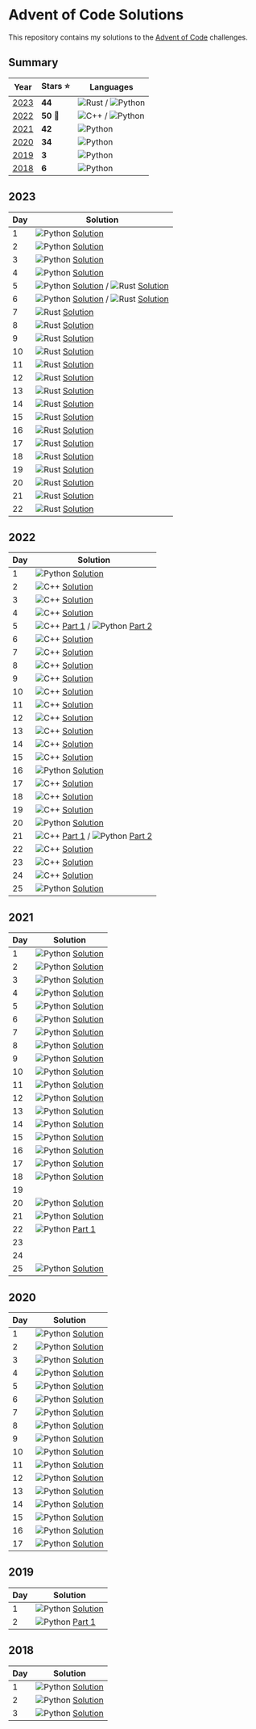# Advent of Code Solutions

This repository contains my solutions to the [Advent of Code][aoc-url] challenges.

## Summary

| Year          | Stars ⭐️  | Languages                                   |
|---------------|-----------|---------------------------------------------|
| [2023](#2023) | **44**    | ![Rust][rust-logo] / ![Python][python-logo] |
| [2022](#2022) | **50** 🌟 | ![C++][cpp-logo] / ![Python][python-logo]   |
| [2021](#2021) | **42**    | ![Python][python-logo]                      |
| [2020](#2020) | **34**    | ![Python][python-logo]                      |
| [2019](#2019) | **3**     | ![Python][python-logo]                      |
| [2018](#2018) | **6**     | ![Python][python-logo]                      |

## 2023

| Day | Solution                                                                                                   |
|-----|------------------------------------------------------------------------------------------------------------|
| 1   | ![Python][python-logo] [Solution](2023/day_01.py)                                                          |
| 2   | ![Python][python-logo] [Solution](2023/day_02.py)                                                          |
| 3   | ![Python][python-logo] [Solution](2023/day_03.py)                                                          |
| 4   | ![Python][python-logo] [Solution](2023/day_04.py)                                                          |
| 5   | ![Python][python-logo] [Solution](2023/day_05.py) / ![Rust][rust-logo] [Solution](2023/day_05/src/main.rs) |
| 6   | ![Python][python-logo] [Solution](2023/day_06.py) / ![Rust][rust-logo] [Solution](2023/day_06/src/main.rs) |
| 7   | ![Rust][rust-logo] [Solution](2023/day_07/src/main.rs)                                                     |
| 8   | ![Rust][rust-logo] [Solution](2023/day_08/src/main.rs)                                                     |
| 9   | ![Rust][rust-logo] [Solution](2023/day_09/src/main.rs)                                                     |
| 10  | ![Rust][rust-logo] [Solution](2023/day_10/src/main.rs)                                                     |
| 11  | ![Rust][rust-logo] [Solution](2023/day_11/src/main.rs)                                                     |
| 12  | ![Rust][rust-logo] [Solution](2023/day_12/src/main.rs)                                                     |
| 13  | ![Rust][rust-logo] [Solution](2023/day_13/src/main.rs)                                                     |
| 14  | ![Rust][rust-logo] [Solution](2023/day_14/src/main.rs)                                                     |
| 15  | ![Rust][rust-logo] [Solution](2023/day_15/src/main.rs)                                                     |
| 16  | ![Rust][rust-logo] [Solution](2023/day_16/src/main.rs)                                                     |
| 17  | ![Rust][rust-logo] [Solution](2023/day_17/src/main.rs)                                                     |
| 18  | ![Rust][rust-logo] [Solution](2023/day_18/src/main.rs)                                                     |
| 19  | ![Rust][rust-logo] [Solution](2023/day_19/src/main.rs)                                                     |
| 20  | ![Rust][rust-logo] [Solution](2023/day_20/src/main.rs)                                                     |
| 21  | ![Rust][rust-logo] [Solution](2023/day_21/src/main.rs)                                                     |
| 22  | ![Rust][rust-logo] [Solution](2023/day_22/src/main.rs)                                                     |

## 2022

| Day | Solution                                                                                     |
|-----|----------------------------------------------------------------------------------------------|
| 1   | ![Python][python-logo] [Solution](2022/day_01.py)                                            |
| 2   | ![C++][cpp-logo] [Solution](2022/day_02.cpp)                                                 |
| 3   | ![C++][cpp-logo] [Solution](2022/day_02.cpp)                                                 |
| 4   | ![C++][cpp-logo] [Solution](2022/day_02.cpp)                                                 |
| 5   | ![C++][cpp-logo] [Part 1](2022/day_05.cpp) / ![Python][python-logo] [Part 2](2022/day_05.py) |
| 6   | ![C++][cpp-logo] [Solution](2022/day_06.cpp)                                                 |
| 7   | ![C++][cpp-logo] [Solution](2022/day_07.cpp)                                                 |
| 8   | ![C++][cpp-logo] [Solution](2022/day_08.cpp)                                                 |
| 9   | ![C++][cpp-logo] [Solution](2022/day_09.cpp)                                                 |
| 10  | ![C++][cpp-logo] [Solution](2022/day_10.cpp)                                                 |
| 11  | ![C++][cpp-logo] [Solution](2022/day_11.cpp)                                                 |
| 12  | ![C++][cpp-logo] [Solution](2022/day_12.cpp)                                                 |
| 13  | ![C++][cpp-logo] [Solution](2022/day_13.cpp)                                                 |
| 14  | ![C++][cpp-logo] [Solution](2022/day_14.cpp)                                                 |
| 15  | ![C++][cpp-logo] [Solution](2022/day_15.cpp)                                                 |
| 16  | ![Python][python-logo] [Solution](2022/day_16.py)                                            |
| 17  | ![C++][cpp-logo] [Solution](2022/day_17.cpp)                                                 |
| 18  | ![C++][cpp-logo] [Solution](2022/day_18.cpp)                                                 |
| 19  | ![C++][cpp-logo] [Solution](2022/day_19.cpp)                                                 |
| 20  | ![Python][python-logo] [Solution](2022/day_20.py)                                            |
| 21  | ![C++][cpp-logo] [Part 1](2022/day_21.cpp) / ![Python][python-logo] [Part 2](2022/day_21.py) |
| 22  | ![C++][cpp-logo] [Solution](2022/day_22.cpp)                                                 |
| 23  | ![C++][cpp-logo] [Solution](2022/day_23.cpp)                                                 |
| 24  | ![C++][cpp-logo] [Solution](2022/day_24.cpp)                                                 |
| 25  | ![Python][python-logo] [Solution](2022/day_25.py)                                            |

## 2021

| Day | Solution                                          |
|-----|---------------------------------------------------|
| 1   | ![Python][python-logo] [Solution](2021/day_01.py) |
| 2   | ![Python][python-logo] [Solution](2021/day_02.py) |
| 3   | ![Python][python-logo] [Solution](2021/day_03.py) |
| 4   | ![Python][python-logo] [Solution](2021/day_04.py) |
| 5   | ![Python][python-logo] [Solution](2021/day_05.py) |
| 6   | ![Python][python-logo] [Solution](2021/day_06.py) |
| 7   | ![Python][python-logo] [Solution](2021/day_07.py) |
| 8   | ![Python][python-logo] [Solution](2021/day_08.py) |
| 9   | ![Python][python-logo] [Solution](2021/day_09.py) |
| 10  | ![Python][python-logo] [Solution](2021/day_10.py) |
| 11  | ![Python][python-logo] [Solution](2021/day_11.py) |
| 12  | ![Python][python-logo] [Solution](2021/day_12.py) |
| 13  | ![Python][python-logo] [Solution](2021/day_13.py) |
| 14  | ![Python][python-logo] [Solution](2021/day_14.py) |
| 15  | ![Python][python-logo] [Solution](2021/day_15.py) |
| 16  | ![Python][python-logo] [Solution](2021/day_16.py) |
| 17  | ![Python][python-logo] [Solution](2021/day_17.py) |
| 18  | ![Python][python-logo] [Solution](2021/day_18.py) |
| 19  |                                                   |
| 20  | ![Python][python-logo] [Solution](2021/day_20.py) |
| 21  | ![Python][python-logo] [Solution](2021/day_21.py) |
| 22  | ![Python][python-logo] [Part 1](2021/day_22.py)   |
| 23  |                                                   |
| 24  |                                                   |
| 25  | ![Python][python-logo] [Solution](2021/day_25.py) |

## 2020

| Day | Solution                                          |
|-----|---------------------------------------------------|
| 1   | ![Python][python-logo] [Solution](2020/day_01.py) |
| 2   | ![Python][python-logo] [Solution](2020/day_02.py) |
| 3   | ![Python][python-logo] [Solution](2020/day_03.py) |
| 4   | ![Python][python-logo] [Solution](2020/day_04.py) |
| 5   | ![Python][python-logo] [Solution](2020/day_05.py) |
| 6   | ![Python][python-logo] [Solution](2020/day_06.py) |
| 7   | ![Python][python-logo] [Solution](2020/day_07.py) |
| 8   | ![Python][python-logo] [Solution](2020/day_08.py) |
| 9   | ![Python][python-logo] [Solution](2020/day_09.py) |
| 10  | ![Python][python-logo] [Solution](2020/day_10.py) |
| 11  | ![Python][python-logo] [Solution](2020/day_11.py) |
| 12  | ![Python][python-logo] [Solution](2020/day_12.py) |
| 13  | ![Python][python-logo] [Solution](2020/day_13.py) |
| 14  | ![Python][python-logo] [Solution](2020/day_14.py) |
| 15  | ![Python][python-logo] [Solution](2020/day_15.py) |
| 16  | ![Python][python-logo] [Solution](2020/day_16.py) |
| 17  | ![Python][python-logo] [Solution](2020/day_17.py) |

## 2019

| Day | Solution                                          |
|-----|---------------------------------------------------|
| 1   | ![Python][python-logo] [Solution](2019/day_01.py) |
| 2   | ![Python][python-logo] [Part 1](2019/day_02.py)   |

## 2018

| Day | Solution                                          |
|-----|---------------------------------------------------|
| 1   | ![Python][python-logo] [Solution](2018/day_01.py) |
| 2   | ![Python][python-logo] [Solution](2018/day_02.py) |
| 3   | ![Python][python-logo] [Solution](2018/day_03.py) |

[rust-logo]: https://upload.wikimedia.org/wikipedia/commons/thumb/d/d5/Rust_programming_language_black_logo.svg/14px-Rust_programming_language_black_logo.svg.png

[python-logo]: https://upload.wikimedia.org/wikipedia/commons/thumb/c/c3/Python-logo-notext.svg/14px-Python-logo-notext.svg.png

[cpp-logo]: https://upload.wikimedia.org/wikipedia/commons/thumb/1/18/ISO_C%2B%2B_Logo.svg/14px-ISO_C%2B%2B_Logo.svg.png

[aoc-url]: https://adventofcode.com/
